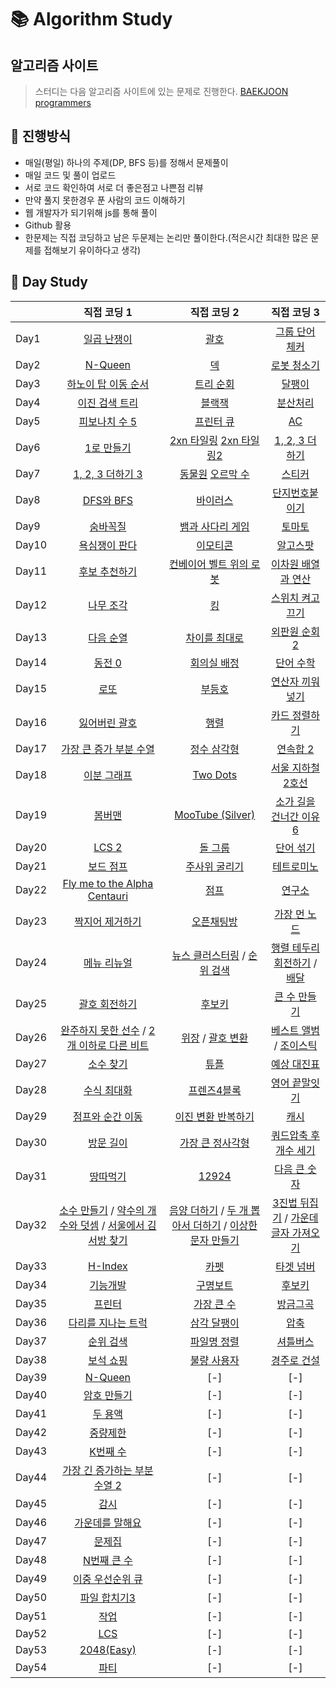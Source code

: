 # :books: Algorithm Study


## 알고리즘 사이트
> 스터디는 다음 알고리즘 사이트에 있는 문제로 진행한다.
[BAEKJOON](https://www.acmicpc.net/)
[programmers](https://programmers.co.kr/)

## :ledger: 진행방식

- 매일(평일) 하나의 주제(DP, BFS 등)를 정해서 문제풀이
- 매일 코드 및 풀이 업로드
- 서로 코드 확인하여 서로 더 좋은점고 나쁜점 리뷰
- 만약 풀지 못한경우 푼 사람의 코드 이해하기
- 웹 개발자가 되기위해 js를 통해 풀이
- Github 활용
- 한문제는 직접 코딩하고 남은 두문제는 논리만 풀이한다.(적은시간 최대한 많은 문제를 접해보기 유이하다고 생각)

## :green_book: Day Study
|     |     직접 코딩 1   |    직접 코딩 2   |    직접 코딩 3   |
| --- | :---------------: | :---------------: | :---------------: |
| Day1 | [일곱 난쟁이](https://www.acmicpc.net/problem/2309) | [괄호](https://www.acmicpc.net/problem/9012) | [그룹 단어 체커](https://www.acmicpc.net/problem/1316) |
| Day2 | [N-Queen](https://www.acmicpc.net/problem/9663) | [덱](https://www.acmicpc.net/problem/10866) | [로봇 청소기](https://www.acmicpc.net/problem/14503) |
| Day3 | [하노이 탑 이동 순서](https://www.acmicpc.net/problem/11729) | [트리 순회](https://www.acmicpc.net/problem/1991) | [달팽이](https://www.acmicpc.net/problem/1013) |
| Day4 | [이진 검색 트리](https://www.acmicpc.net/problem/5639) | [블랙잭](https://www.acmicpc.net/problem/2798) | [분산처리](https://www.acmicpc.net/problem/1009) |
| Day5 | [피보나치 수 5](https://www.acmicpc.net/problem/10870) | [프린터 큐](https://www.acmicpc.net/problem/1966) | [AC](https://www.acmicpc.net/problem/5430) |
| Day6 | [1로 만들기](https://www.acmicpc.net/problem/1463) | [2xn 타일링](https://www.acmicpc.net/problem/11726) [2xn 타일링2](https://www.acmicpc.net/problem/11727) | [1, 2, 3 더하기](https://www.acmicpc.net/problem/9095) |
| Day7 | [1, 2, 3 더하기 3](https://www.acmicpc.net/problem/15988) | [동물원](https://www.acmicpc.net/problem/1309) [오르막 수](https://www.acmicpc.net/problem/11057) | [스티커](https://www.acmicpc.net/problem/9465) |
| Day8 | [DFS와 BFS](https://www.acmicpc.net/problem/1260) | [바이러스](https://www.acmicpc.net/problem/2602) | [단지번호붙이기](https://www.acmicpc.net/problem/2667) |
| Day9 | [숨바꼭질](https://www.acmicpc.net/problem/1697) | [뱀과 사다리 게임](https://www.acmicpc.net/problem/16928) | [토마토](https://www.acmicpc.net/problem/7576) |
| Day10 | [욕심쟁이 판다](https://www.acmicpc.net/problem/1937) | [이모티콘](https://www.acmicpc.net/problem/14226) | [알고스팟](https://www.acmicpc.net/problem/1261) |
| Day11 | [후보 추천하기](https://www.acmicpc.net/problem/1713) | [컨베이어 벨트 위의 로봇](https://www.acmicpc.net/problem/20055) | [이차원 배열과 연산](https://www.acmicpc.net/problem/17140) |
| Day12 | [나무 조각](https://www.acmicpc.net/problem/2947) | [킹](https://www.acmicpc.net/problem/1063) | [스위치 켜고 끄기](https://www.acmicpc.net/problem/1244) |
| Day13 | [다음 순열](https://www.acmicpc.net/problem/10972) | [차이를 최대로](https://www.acmicpc.net/problem/10819) | [외판원 순회 2](https://www.acmicpc.net/problem/10971) |
| Day14 | [동전 0](https://www.acmicpc.net/problem/11047) | [회의실 배정](https://www.acmicpc.net/problem/1931) | [단어 수학](https://www.acmicpc.net/problem/1339) |
| Day15 | [로또](https://www.acmicpc.net/problem/6603) | [부등호](https://www.acmicpc.net/problem/2529) | [연산자 끼워넣기](https://www.acmicpc.net/problem/14888) |
| Day16 | [잃어버린 괄호](https://www.acmicpc.net/problem/1541) | [행렬](https://www.acmicpc.net/problem/1080) | [카드 정렬하기](https://www.acmicpc.net/problem/1715) |
| Day17 | [가장 큰 증가 부분 수열](https://www.acmicpc.net/problem/11055) | [정수 삼각형](https://www.acmicpc.net/problem/1932) | [연속합 2](https://www.acmicpc.net/problem/13398) |
| Day18 | [이분 그래프](https://www.acmicpc.net/problem/1707) | [Two Dots](https://www.acmicpc.net/problem/16929) | [서울 지하철 2호선](https://www.acmicpc.net/problem/16947) |
| Day19 | [봄버맨](https://www.acmicpc.net/problem/16918) | [MooTube (Silver)](https://www.acmicpc.net/problem/15591) | [소가 길을 건너간 이유6](https://www.acmicpc.net/problem/14466) |
| Day20 | [LCS 2](https://www.acmicpc.net/problem/9252) | [돌 그룹](https://www.acmicpc.net/problem/12886) | [단어 섞기](https://www.acmicpc.net/problem/9177) |
| Day21 | [보드 점프](https://www.acmicpc.net/problem/3372) | [주사위 굴리기](https://www.acmicpc.net/problem/14499) | [테트로미노](https://www.acmicpc.net/problem/14500) |
| Day22 | [Fly me to the Alpha Centauri](https://www.acmicpc.net/problem/1011) | [점프](https://www.acmicpc.net/problem/1890) | [연구소](https://www.acmicpc.net/problem/14502) |
| Day23 | [짝지어 제거하기](https://programmers.co.kr/learn/courses/30/lessons/12973) | [오픈채팅방](https://programmers.co.kr/learn/courses/30/lessons/42888) | [가장 먼 노드](https://programmers.co.kr/learn/courses/30/lessons/49189) |
| Day24 | [메뉴 리뉴얼](https://programmers.co.kr/learn/courses/30/lessons/72411) | [뉴스 클러스터링](https://programmers.co.kr/learn/courses/30/lessons/17677) / [순위 검색](https://programmers.co.kr/learn/courses/30/lessons/72412)| [행렬 테두리 회전하기](https://programmers.co.kr/learn/courses/30/lessons/77485) / [배달](https://programmers.co.kr/learn/courses/30/lessons/12978) |
| Day25 | [괄호 회전하기](https://programmers.co.kr/learn/courses/30/lessons/76502) | [후보키](https://programmers.co.kr/learn/courses/30/lessons/42890) | [큰 수 만들기](https://programmers.co.kr/learn/courses/30/lessons/42883)
| Day26 | [완주하지 못한 선수](https://programmers.co.kr/learn/courses/30/lessons/42576) / [2개 이하로 다른 비트](https://programmers.co.kr/learn/courses/30/lessons/77885) | [위장](https://programmers.co.kr/learn/courses/30/lessons/42578) / [괄호 변환](https://programmers.co.kr/learn/courses/30/lessons/60058) | [베스트 앨범](https://programmers.co.kr/learn/courses/30/lessons/42579) / [조이스틱](https://programmers.co.kr/learn/courses/30/lessons/42860) 
| Day27 | [소수 찾기](https://programmers.co.kr/learn/courses/30/lessons/42839) | [튜플](https://programmers.co.kr/learn/courses/30/lessons/64065) | [예상 대진표](https://programmers.co.kr/learn/courses/30/lessons/12985)
| Day28 | [수식 최대화](https://programmers.co.kr/learn/courses/30/lessons/67257) | [프렌즈4블록](https://programmers.co.kr/learn/courses/30/lessons/17679) | [영어 끝말잇기](https://programmers.co.kr/learn/courses/30/lessons/12981)
| Day29 | [점프와 순간 이동](https://programmers.co.kr/learn/courses/30/lessons/12980) | [이진 변환 반복하기](https://programmers.co.kr/learn/courses/30/lessons/70129) | [캐시](https://programmers.co.kr/learn/courses/30/lessons/17680)
| Day30 | [방문 길이](https://programmers.co.kr/learn/courses/30/lessons/49994) | [가장 큰 정사각형](https://programmers.co.kr/learn/courses/30/lessons/12905#) | [쿼드압축 후 개수 세기](https://programmers.co.kr/learn/courses/30/lessons/68936)
| Day31 | [땅따먹기](https://programmers.co.kr/learn/courses/30/lessons/12913) | [12924](https://programmers.co.kr/learn/courses/30/lessons/12924) | [다음 큰 숫자](https://programmers.co.kr/learn/courses/30/lessons/12911)
| Day32 | [소수 만들기](https://programmers.co.kr/learn/courses/30/lessons/12977) / [약수의 개수와 덧셈](https://programmers.co.kr/learn/courses/30/lessons/77884) / [서울에서 김서방 찾기](https://programmers.co.kr/learn/courses/30/lessons/12919) | [음양 더하기](https://programmers.co.kr/learn/courses/30/lessons/76501) / [두 개 뽑아서 더하기](https://programmers.co.kr/learn/courses/30/lessons/68644) / [이상한 문자 만들기](https://programmers.co.kr/learn/courses/30/lessons/12930) | [3진법 뒤집기](https://programmers.co.kr/learn/courses/30/lessons/68935) / [가운데 글자 가져오기](https://programmers.co.kr/learn/courses/30/lessons/12903)
| Day33 | [H-Index](https://programmers.co.kr/learn/courses/30/lessons/42747#) | [카펫](https://programmers.co.kr/learn/courses/30/lessons/42842) | [타겟 넘버](https://programmers.co.kr/learn/courses/30/lessons/43165)
| Day34 | [기능개발](https://programmers.co.kr/learn/courses/30/lessons/42586) | [구명보트](https://programmers.co.kr/learn/courses/30/lessons/42885) | [후보키](https://programmers.co.kr/learn/courses/30/lessons/42890)
| Day35 | [프린터](https://programmers.co.kr/learn/courses/30/lessons/42587) | [가장 큰 수](https://programmers.co.kr/learn/courses/30/lessons/42746) | [방금그곡](https://programmers.co.kr/learn/courses/30/lessons/17683)
| Day36 | [다리를 지나는 트럭](https://programmers.co.kr/learn/courses/30/lessons/42583) | [삼각 달팽이](https://programmers.co.kr/learn/courses/30/lessons/68645) | [압축](https://programmers.co.kr/learn/courses/30/lessons/17684)
| Day37 | [순위 검색](https://programmers.co.kr/learn/courses/30/lessons/72412) | [파일명 정렬](https://programmers.co.kr/learn/courses/30/lessons/17686) | [셔틀버스](https://programmers.co.kr/learn/courses/30/lessons/17678)
| Day38 | [보석 쇼핑](https://programmers.co.kr/learn/courses/30/lessons/67248) | [불량 사용자](https://programmers.co.kr/learn/courses/30/lessons/64064) | [경주로 건설](https://programmers.co.kr/learn/courses/30/lessons/67259)
| Day39 | [N-Queen](https://www.acmicpc.net/problem/9663) | [-] | [-] |
| Day40 | [암호 만들기](https://www.acmicpc.net/problem/1759) | [-] | [-] |
| Day41 | [두 용액](https://www.acmicpc.net/problem/2470) | [-] | [-] |
| Day42 | [중량제한](https://www.acmicpc.net/problem/1939) | [-] | [-] |
| Day43 | [K번째 수](https://www.acmicpc.net/problem/1300) | [-] | [-] |
| Day44 | [가장 긴 증가하는 부분 수열 2](https://www.acmicpc.net/problem/12015) | [-] | [-] |
| Day45 | [감시](https://www.acmicpc.net/problem/15683) | [-] | [-] |
| Day46 | [가운데를 말해요](https://www.acmicpc.net/problem/1655) | [-] | [-] |
| Day47 | [문제집](https://www.acmicpc.net/problem/1766) | [-] | [-] |
| Day48 | [N번째 큰 수](https://www.acmicpc.net/problem/2075) | [-] | [-] |
| Day49 | [이중 우선순위 큐](https://www.acmicpc.net/problem/7662) | [-] | [-] |
| Day50 | [파일 합치기3](https://www.acmicpc.net/problem/13975) | [-] | [-] |
| Day51 | [작업](https://www.acmicpc.net/problem/2056) | [-] | [-] |
| Day52 | [LCS](https://www.acmicpc.net/problem/9251) | [-] | [-] |
| Day53 | [2048(Easy)](https://www.acmicpc.net/problem/12100) | [-] | [-] |
| Day54 | [파티](https://www.acmicpc.net/problem/1238) | [-] | [-] |
